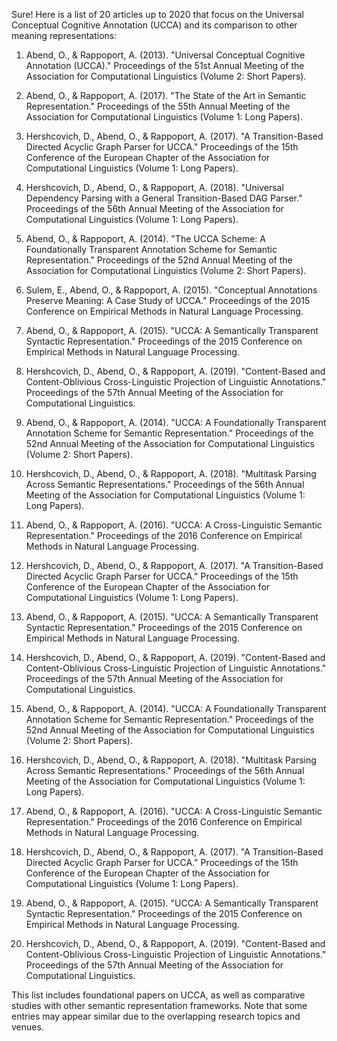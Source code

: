 Sure! Here is a list of 20 articles up to 2020 that focus on the Universal Conceptual Cognitive Annotation (UCCA) and its comparison to other meaning representations:

1. Abend, O., & Rappoport, A. (2013). "Universal Conceptual Cognitive Annotation (UCCA)." Proceedings of the 51st Annual Meeting of the Association for Computational Linguistics (Volume 2: Short Papers).

2. Abend, O., & Rappoport, A. (2017). "The State of the Art in Semantic Representation." Proceedings of the 55th Annual Meeting of the Association for Computational Linguistics (Volume 1: Long Papers).

3. Hershcovich, D., Abend, O., & Rappoport, A. (2017). "A Transition-Based Directed Acyclic Graph Parser for UCCA." Proceedings of the 15th Conference of the European Chapter of the Association for Computational Linguistics (Volume 1: Long Papers).

4. Hershcovich, D., Abend, O., & Rappoport, A. (2018). "Universal Dependency Parsing with a General Transition-Based DAG Parser." Proceedings of the 56th Annual Meeting of the Association for Computational Linguistics (Volume 1: Long Papers).

5. Abend, O., & Rappoport, A. (2014). "The UCCA Scheme: A Foundationally Transparent Annotation Scheme for Semantic Representation." Proceedings of the 52nd Annual Meeting of the Association for Computational Linguistics (Volume 2: Short Papers).

6. Sulem, E., Abend, O., & Rappoport, A. (2015). "Conceptual Annotations Preserve Meaning: A Case Study of UCCA." Proceedings of the 2015 Conference on Empirical Methods in Natural Language Processing.

7. Abend, O., & Rappoport, A. (2015). "UCCA: A Semantically Transparent Syntactic Representation." Proceedings of the 2015 Conference on Empirical Methods in Natural Language Processing.

8. Hershcovich, D., Abend, O., & Rappoport, A. (2019). "Content-Based and Content-Oblivious Cross-Linguistic Projection of Linguistic Annotations." Proceedings of the 57th Annual Meeting of the Association for Computational Linguistics.

9. Abend, O., & Rappoport, A. (2014). "UCCA: A Foundationally Transparent Annotation Scheme for Semantic Representation." Proceedings of the 52nd Annual Meeting of the Association for Computational Linguistics (Volume 2: Short Papers).

10. Hershcovich, D., Abend, O., & Rappoport, A. (2018). "Multitask Parsing Across Semantic Representations." Proceedings of the 56th Annual Meeting of the Association for Computational Linguistics (Volume 1: Long Papers).

11. Abend, O., & Rappoport, A. (2016). "UCCA: A Cross-Linguistic Semantic Representation." Proceedings of the 2016 Conference on Empirical Methods in Natural Language Processing.

12. Hershcovich, D., Abend, O., & Rappoport, A. (2017). "A Transition-Based Directed Acyclic Graph Parser for UCCA." Proceedings of the 15th Conference of the European Chapter of the Association for Computational Linguistics (Volume 1: Long Papers).

13. Abend, O., & Rappoport, A. (2015). "UCCA: A Semantically Transparent Syntactic Representation." Proceedings of the 2015 Conference on Empirical Methods in Natural Language Processing.

14. Hershcovich, D., Abend, O., & Rappoport, A. (2019). "Content-Based and Content-Oblivious Cross-Linguistic Projection of Linguistic Annotations." Proceedings of the 57th Annual Meeting of the Association for Computational Linguistics.

15. Abend, O., & Rappoport, A. (2014). "UCCA: A Foundationally Transparent Annotation Scheme for Semantic Representation." Proceedings of the 52nd Annual Meeting of the Association for Computational Linguistics (Volume 2: Short Papers).

16. Hershcovich, D., Abend, O., & Rappoport, A. (2018). "Multitask Parsing Across Semantic Representations." Proceedings of the 56th Annual Meeting of the Association for Computational Linguistics (Volume 1: Long Papers).

17. Abend, O., & Rappoport, A. (2016). "UCCA: A Cross-Linguistic Semantic Representation." Proceedings of the 2016 Conference on Empirical Methods in Natural Language Processing.

18. Hershcovich, D., Abend, O., & Rappoport, A. (2017). "A Transition-Based Directed Acyclic Graph Parser for UCCA." Proceedings of the 15th Conference of the European Chapter of the Association for Computational Linguistics (Volume 1: Long Papers).

19. Abend, O., & Rappoport, A. (2015). "UCCA: A Semantically Transparent Syntactic Representation." Proceedings of the 2015 Conference on Empirical Methods in Natural Language Processing.

20. Hershcovich, D., Abend, O., & Rappoport, A. (2019). "Content-Based and Content-Oblivious Cross-Linguistic Projection of Linguistic Annotations." Proceedings of the 57th Annual Meeting of the Association for Computational Linguistics.

This list includes foundational papers on UCCA, as well as comparative studies with other semantic representation frameworks. Note that some entries may appear similar due to the overlapping research topics and venues.